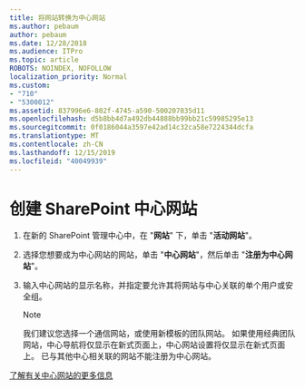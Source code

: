 ```yaml
---
title: 将网站转换为中心网站
ms.author: pebaum
author: pebaum
ms.date: 12/28/2018
ms.audience: ITPro
ms.topic: article
ROBOTS: NOINDEX, NOFOLLOW
localization_priority: Normal
ms.custom:
- "710"
- "5300012"
ms.assetid: 837996e6-802f-4745-a590-500207835d11
ms.openlocfilehash: d5b8bb4d7a492db44888bb99bb21c59985295e13
ms.sourcegitcommit: 0f0186044a3597e42ad14c32ca58e7224344dcfa
ms.translationtype: MT
ms.contentlocale: zh-CN
ms.lasthandoff: 12/15/2019
ms.locfileid: "40049939"
---
```

# <a name="create-a-sharepoint-hub-site"></a>创建 SharePoint 中心网站

1. 在新的 SharePoint 管理中心中，在 "**网站**" 下，单击 "**活动网站**"。

2. 选择您想要成为中心网站的网站，单击 "**中心网站**"，然后单击 "**注册为中心网站**"。

3. 输入中心网站的显示名称，并指定要允许其将网站与中心关联的单个用户或安全组。

    > [!NOTE]
    >  我们建议您选择一个通信网站，或使用新模板的团队网站。 如果使用经典团队网站，中心导航将仅显示在新式页面上，中心网站设置将仅显示在新式页面上。 已与其他中心相关联的网站不能注册为中心网站。
  
[了解有关中心网站的更多信息](https://go.microsoft.com/fwlink/?linkid=869149)
  